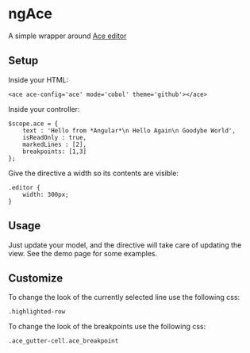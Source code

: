 # ngAce

A simple wrapper around [Ace editor](http://ace.c9.io/)


## Setup

Inside your HTML:

    <ace ace-config='ace' mode='cobol' theme='github'></ace>

Inside your controller:

    $scope.ace = {
        text : 'Hello from *Angular*\n Hello Again\n Goodybe World',
        isReadOnly : true,
        markedLines : [2],
        breakpoints: [1,3]
    };

Give the directive a width so its contents are visible:

	.editor {
		width: 300px;		
	}


## Usage

Just update your model, and the directive will take care of updating the view.
See the demo page for some examples.


## Customize

To change the look of the currently selected line use the following css:

    .highlighted-row

To change the look of the breakpoints use the following css: 

    .ace_gutter-cell.ace_breakpoint 


